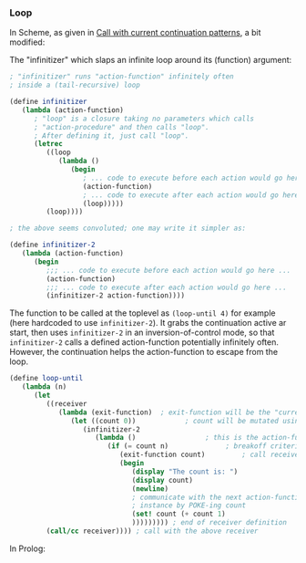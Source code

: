 ### Loop

In Scheme, as given in
[Call with current continuation patterns](https://www.researchgate.net/publication/228576802_Call_with_current_continuation_patterns), 
a bit modified:

The "infinitizer" which slaps an infinite loop around its (function) argument:

```scheme
; "infinitizer" runs "action-function" infinitely often
; inside a (tail-recursive) loop

(define infinitizer
   (lambda (action-function)
      ; "loop" is a closure taking no parameters which calls
      ; "action-procedure" and then calls "loop".
      ; After defining it, just call "loop".
      (letrec
         ((loop
            (lambda ()
               (begin
                  ; ... code to execute before each action would go here ...
                  (action-function)
                  ; ... code to execute after each action would go here ...
                  (loop)))))
         (loop))))

; the above seems convoluted; one may write it simpler as:

(define infinitizer-2
   (lambda (action-function)
      (begin
         ;;; ... code to execute before each action would go here ...
         (action-function)
         ;;; ... code to execute after each action would go here ...
         (infinitizer-2 action-function))))
```

The function to be called at the toplevel as `(loop-until 4)` for example 
(here hardcoded to use `infinitizer-2`). It grabs the continuation active
ar start, then uses `infinitizer-2` in an inversion-of-control mode, so
that `infinitizer-2` calls a defined action-function potentially infinitely
often. However, the continuation helps the action-function to escape from
the loop.

```scheme
(define loop-until
   (lambda (n)
      (let
         ((receiver
            (lambda (exit-function)  ; exit-function will be the "current continuation" at call
               (let ((count 0))            ; count will be mutated using "set!"
                  (infinitizer-2
                     (lambda ()                 ; this is the action-function
                        (if (= count n)              ; breakoff criterium
                           (exit-function count)         ; call received continuation with exit value
                           (begin
                              (display "The count is: ")
                              (display count)
                              (newline)
                              ; communicate with the next action-function
                              ; instance by POKE-ing count
                              (set! count (+ count 1)
                              ))))))))) ; end of receiver definition
         (call/cc receiver)))) ; call with the above receiver
```

In Prolog:

